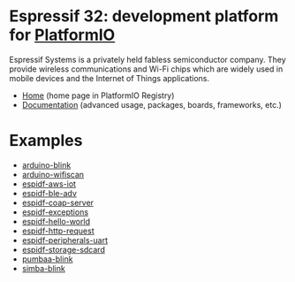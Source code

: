 
# Espressif 32: development platform for [PlatformIO](https://platformio.org)

Espressif Systems is a privately held fabless semiconductor company. They provide wireless communications and Wi-Fi chips which are widely used in mobile devices and the Internet of Things applications.

* [Home](https://platformio.org/platforms/espressif32) (home page in PlatformIO Registry)
* [Documentation](http://docs.platformio.org/page/platforms/espressif32.html) (advanced usage, packages, boards, frameworks, etc.)

# Examples

* [arduino-blink](https://github.com/platformio/platform-espressif32/tree/master/examples/arduino-blink)
* [arduino-wifiscan](https://github.com/platformio/platform-espressif32/tree/master/examples/arduino-wifiscan)
* [espidf-aws-iot](https://github.com/platformio/platform-espressif32/tree/master/examples/espidf-aws-iot)
* [espidf-ble-adv](https://github.com/platformio/platform-espressif32/tree/master/examples/espidf-ble-adv)
* [espidf-coap-server](https://github.com/platformio/platform-espressif32/tree/master/examples/espidf-coap-server)
* [espidf-exceptions](https://github.com/platformio/platform-espressif32/tree/master/examples/espidf-exceptions)
* [espidf-hello-world](https://github.com/platformio/platform-espressif32/tree/master/examples/espidf-hello-world)
* [espidf-http-request](https://github.com/platformio/platform-espressif32/tree/master/examples/espidf-http-request)
* [espidf-peripherals-uart](https://github.com/platformio/platform-espressif32/tree/master/examples/espidf-peripherals-uart)
* [espidf-storage-sdcard](https://github.com/platformio/platform-espressif32/tree/master/examples/espidf-storage-sdcard)
* [pumbaa-blink](https://github.com/platformio/platform-espressif32/tree/master/examples/pumbaa-blink)
* [simba-blink](https://github.com/platformio/platform-espressif32/tree/master/examples/simba-blink)
